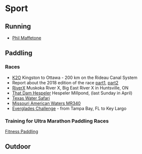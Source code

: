 # Sport

## Running

* [Phil Maffetone]

[Phil Maffetone]: https://philmaffetone.com

## Paddling

### Races

* [K2O] Kingston to Ottawa - 200 km on the Rideau Canal System
* Report about the 2018 edition of the race [part1](K2O/2018-report-part1.md), [part2](K2O/2018-report-part2.md)
* [RiverX] Muskoka River X, Big East River X in Huntsville, ON
* [That Dam Hespeler] Hespeler Millpond, (last Sunday in April)
* [Texas Water Safari]
* [Missouri American Waters MR340]
* [Everglades Challenge] - from Tampa Bay, FL to Key Largo


[K2O]: http://kingston2ottawa.ca
[RiverX]: http://muskokariverx.com
[That Dam Hespeler]: http://damhespeler.com
[Yukon River Quest]: https://www.yukonriverquest.com/
[Missouri American Waters MR340]: https://rivermiles.com/mr340/
[Texas Water Safari]: http://www.texaswatersafari.org/
[Everglades Challenge]: http://www.watertribe.com/events/evergladeschallenge/

### Training for Ultra Marathon Paddling Races
[Fitness Paddling](http://race.fit2paddle.com/carter-johnson-on-training-for-ultra-marathon-paddling-races/)

## Outdoor
